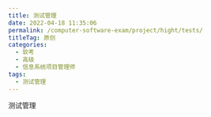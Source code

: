 ```yaml
---
title: 测试管理
date: 2022-04-18 11:35:06
permalink: /computer-software-exam/project/hight/tests/
titleTag: 原创
categories:
  - 软考
  - 高级
  - 信息系统项目管理师
tags:
  - 测试管理
---
```

测试管理